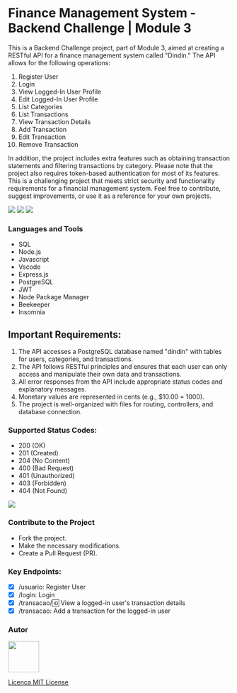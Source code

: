 #  Finance Management System - Backend Challenge | Module 3

This is a Backend Challenge project, part of Module 3, aimed at creating a RESTful API for a finance management system called "Dindin." The API allows for the following operations:

1. Register User
2. Login
3. View Logged-In User Profile
4. Edit Logged-In User Profile
5. List Categories
6. List Transactions
7. View Transaction Details
8. Add Transaction
9. Edit Transaction
10. Remove Transaction

In addition, the project includes extra features such as obtaining transaction statements and filtering transactions by category. 
Please note that the project also requires token-based authentication for most of its features.
This is a challenging project that meets strict security and functionality requirements for a financial management system. Feel free to contribute, suggest improvements, or use it as a reference for your own projects.

<img src="https://img.shields.io/github/stars/jessicamedeirosp/PROJETO-CSS?style=social">
<img src="https://img.shields.io/github/issues-pr-raw/jessicamedeirosp/PROJETO-CSS?style=social">
<img src="https://img.shields.io/github/issues-closed/jessicamedeirosp/PROJETO-CSS?style=social">

### Languages and Tools

- SQL
- Node.js
- Javascript
- Vscode
- Express.js
- PostgreSQL
- JWT
- Node Package Manager
- Beekeeper
- Insomnia

## Important Requirements:

1. The API accesses a PostgreSQL database named "dindin" with tables for users, categories, and transactions.
2. The API follows RESTful principles and ensures that each user can only access and manipulate their own data and transactions.
3. All error responses from the API include appropriate status codes and explanatory messages.
4. Monetary values are represented in cents (e.g., $10.00 = 1000).
5. The project is well-organized with files for routing, controllers, and database connection.

### Supported Status Codes:

- 200 (OK)
- 201 (Created)
- 204 (No Content)
- 400 (Bad Request)
- 401 (Unauthorized)
- 403 (Forbidden)
- 404 (Not Found)
<img src="https://placehold.co/400x200"/>

### Contribute to the Project

- Fork the project.
- Make the necessary modifications.
- Create a Pull Request (PR).

### Key Endpoints:

- [x] /usuario: Register User
- [x] /login: Login
- [x] /transacao/:id: View a logged-in user's transaction details
- [x] /transacao: Add a transaction for the logged-in user

### Autor

<a href="https://github.com/lgalbuquerque)">
<img src="https://avatars.githubusercontent.com/u/20779100?v=4" width="70px" />
</a>

[Licenca MIT License](http://creativecommons.org/licenses/by)
